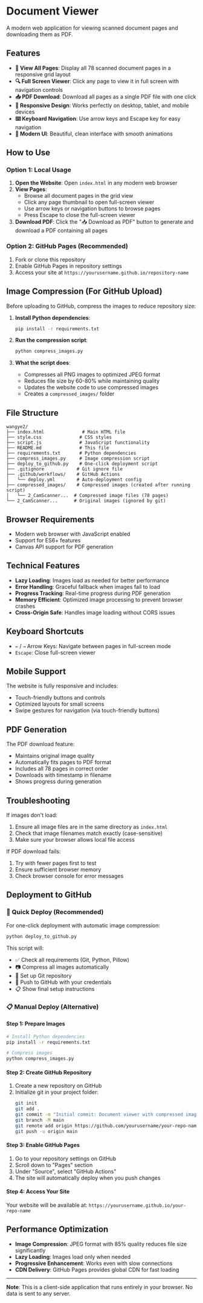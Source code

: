 # Document Viewer

A modern web application for viewing scanned document pages and downloading them as PDF.

## Features

- **📄 View All Pages**: Display all 78 scanned document pages in a responsive grid layout
- **🔍 Full Screen Viewer**: Click any page to view it in full screen with navigation controls
- **📥 PDF Download**: Download all pages as a single PDF file with one click
- **📱 Responsive Design**: Works perfectly on desktop, tablet, and mobile devices
- **⌨️ Keyboard Navigation**: Use arrow keys and Escape key for easy navigation
- **🎨 Modern UI**: Beautiful, clean interface with smooth animations

## How to Use

### Option 1: Local Usage
1. **Open the Website**: Open `index.html` in any modern web browser
2. **View Pages**: 
   - Browse all document pages in the grid view
   - Click any page thumbnail to open full-screen viewer
   - Use arrow keys or navigation buttons to browse pages
   - Press Escape to close the full-screen viewer
3. **Download PDF**: Click the "📥 Download as PDF" button to generate and download a PDF containing all pages

### Option 2: GitHub Pages (Recommended)
1. Fork or clone this repository
2. Enable GitHub Pages in repository settings
3. Access your site at `https://yourusername.github.io/repository-name`

## Image Compression (For GitHub Upload)

Before uploading to GitHub, compress the images to reduce repository size:

1. **Install Python dependencies**:
   ```bash
   pip install -r requirements.txt
   ```

2. **Run the compression script**:
   ```bash
   python compress_images.py
   ```

3. **What the script does**:
   - Compresses all PNG images to optimized JPEG format
   - Reduces file size by 60-80% while maintaining quality
   - Updates the website code to use compressed images
   - Creates a `compressed_images/` folder

## File Structure

```
wangye2/
├── index.html              # Main HTML file
├── style.css              # CSS styles
├── script.js              # JavaScript functionality
├── README.md              # This file
├── requirements.txt       # Python dependencies
├── compress_images.py     # Image compression script
├── deploy_to_github.py    # One-click deployment script
├── .gitignore            # Git ignore file
├── .github/workflows/    # GitHub Actions
│   └── deploy.yml        # Auto-deployment config
├── compressed_images/    # Compressed images (created after running script)
│   └── 2_CamScanner...  # Compressed image files (78 pages)
└── 2_CamScanner...      # Original images (ignored by git)
```

## Browser Requirements

- Modern web browser with JavaScript enabled
- Support for ES6+ features
- Canvas API support for PDF generation

## Technical Features

- **Lazy Loading**: Images load as needed for better performance
- **Error Handling**: Graceful fallback when images fail to load
- **Progress Tracking**: Real-time progress during PDF generation
- **Memory Efficient**: Optimized image processing to prevent browser crashes
- **Cross-Origin Safe**: Handles image loading without CORS issues

## Keyboard Shortcuts

- `←` / `→` Arrow Keys: Navigate between pages in full-screen mode
- `Escape`: Close full-screen viewer

## Mobile Support

The website is fully responsive and includes:
- Touch-friendly buttons and controls
- Optimized layouts for small screens
- Swipe gestures for navigation (via touch-friendly buttons)

## PDF Generation

The PDF download feature:
- Maintains original image quality
- Automatically fits pages to PDF format
- Includes all 78 pages in correct order
- Downloads with timestamp in filename
- Shows progress during generation

## Troubleshooting

If images don't load:
1. Ensure all image files are in the same directory as `index.html`
2. Check that image filenames match exactly (case-sensitive)
3. Make sure your browser allows local file access

If PDF download fails:
1. Try with fewer pages first to test
2. Ensure sufficient browser memory
3. Check browser console for error messages

## Deployment to GitHub

### 🚀 Quick Deploy (Recommended)
For one-click deployment with automatic image compression:

```bash
python deploy_to_github.py
```

This script will:
- ✅ Check all requirements (Git, Python, Pillow)
- 📷 Compress all images automatically
- 🔧 Set up Git repository
- 🚀 Push to GitHub with your credentials
- 📋 Show final setup instructions

### 📋 Manual Deploy (Alternative)

#### Step 1: Prepare Images
```bash
# Install Python dependencies
pip install -r requirements.txt

# Compress images
python compress_images.py
```

#### Step 2: Create GitHub Repository
1. Create a new repository on GitHub
2. Initialize git in your project folder:
   ```bash
   git init
   git add .
   git commit -m "Initial commit: Document viewer with compressed images"
   git branch -M main
   git remote add origin https://github.com/yourusername/your-repo-name.git
   git push -u origin main
   ```

#### Step 3: Enable GitHub Pages
1. Go to your repository settings on GitHub
2. Scroll down to "Pages" section
3. Under "Source", select "GitHub Actions"
4. The site will automatically deploy when you push changes

#### Step 4: Access Your Site
Your website will be available at: `https://yourusername.github.io/your-repo-name`

## Performance Optimization

- **Image Compression**: JPEG format with 85% quality reduces file size significantly
- **Lazy Loading**: Images load only when needed
- **Progressive Enhancement**: Works even with slow connections
- **CDN Delivery**: GitHub Pages provides global CDN for fast loading

---

**Note**: This is a client-side application that runs entirely in your browser. No data is sent to any server. 